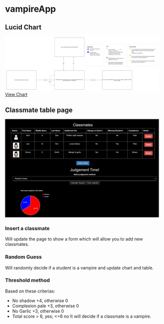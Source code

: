 # vampireApp
## Lucid Chart
![Lucid Chart picture](./pics/lucidChart.png)
[View Chart](https://lucid.app/lucidchart/c942536e-1ce3-49a0-86f2-430ae4d32d1e/edit?beaconFlowId=2261E8D10CD68962&invitationId=inv_b715da78-20f2-473e-9507-56d4123c9952&page=0_0#)
## Classmate table page
![Classmate page](./pics/classmateTable.png)
### Insert a classmate
Will update the page to show a form which will allow you to add new classmates.
### Random Guess
Will randomly decide if a student is a vampire and update chart and table.
### Threshold method
Based on these criterias:
- No shadow +4, otherwise 0
- Complexion pale +3, otherwise 0
- No Garlic +3, otherwise 0
- Total score > 6, yes; <=6 no
It will decide if a classmate is a vampire.